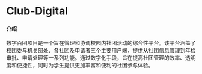 # Club-Digital


#### 介绍
数字百团项目是一个旨在管理和协调校园内社团活动的综合性平台。该平台涵盖了校团委与机关部处、各社团及申请者三个主要用户端，提供从社团信息管理到年检审批、申请处理等一系列功能。通过数字化手段，旨在提高社团管理的效率、透明度和便捷性，同时为学生提供更加丰富和便利的社团参与体验。



>>>>>>> 
